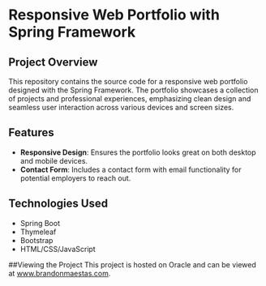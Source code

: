 # Responsive Web Portfolio with Spring Framework

## Project Overview
This repository contains the source code for a responsive web portfolio designed with the Spring Framework. The portfolio showcases a collection of projects and professional experiences, emphasizing clean design and seamless user interaction across various devices and screen sizes.

## Features
- **Responsive Design**: Ensures the portfolio looks great on both desktop and mobile devices.
- **Contact Form**: Includes a contact form with email functionality for potential employers to reach out.

## Technologies Used
- Spring Boot
- Thymeleaf
- Bootstrap
- HTML/CSS/JavaScript

##Viewing the Project
This project is hosted on Oracle and can be viewed at www.brandonmaestas.com.
  

